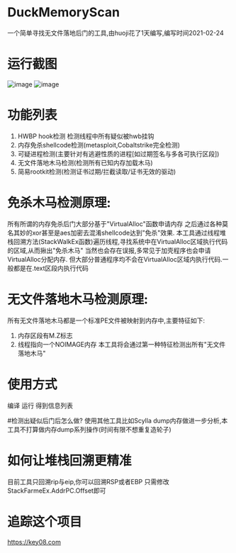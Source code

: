 # DuckMemoryScan
一个简单寻找无文件落地后门的工具,由huoji花了1天编写,编写时间2021-02-24

# 运行截图
![image](https://raw.githubusercontent.com/huoji120/DuckMemoryScan/master/%E6%BC%94%E7%A4%BA%E5%9B%BE%E7%89%87.png)
![image](https://raw.githubusercontent.com/huoji120/DuckMemoryScan/master/CS%e6%b5%8b%e8%af%95%e5%9b%be%e7%89%87.png)
# 功能列表
1. HWBP hook检测 检测线程中所有疑似被hwb挂钩
2. 内存免杀shellcode检测(metasploit,Cobaltstrike完全检测)
3. 可疑进程检测(主要针对有逃避性质的进程[如过期签名与多各可执行区段])
4. 无文件落地木马检测(检测所有已知内存加载木马)
5. 简易rootkit检测(检测证书过期/拦截读取/证书无效的驱动)

# 免杀木马检测原理:
所有所谓的内存免杀后门大部分基于"VirtualAlloc"函数申请内存 之后通过各种莫名其妙的xor甚至是aes加密去混淆shellcode达到"免杀"效果.
本工具通过线程堆栈回溯方法(StackWalkEx函数)遍历线程,寻找系统中在VirtualAlloc区域执行代码的区域,从而揪出"免杀木马"
当然也会存在误报,多常见于加壳程序也会申请VirtualAlloc分配内存.
但大部分普通程序均不会在VirtualAlloc区域内执行代码.一般都是在.text区段内执行代码

# 无文件落地木马检测原理:
所有无文件落地木马都是一个标准PE文件被映射到内存中,主要特征如下:
1. 内存区段有M.Z标志
2. 线程指向一个NOIMAGE内存
本工具将会通过第一种特征检测出所有"无文件落地木马"

# 使用方式
编译 运行 得到信息列表

#检测出疑似后门后怎么做?
使用其他工具比如Scylla dump内存做进一步分析,本工具不打算做内存dump系列操作(时间有限不想重复造轮子)

# 如何让堆栈回溯更精准
目前工具只回溯rip与eip,你可以回溯RSP或者EBP 只需修改StackFarmeEx.AddrPC.Offset即可

# 追踪这个项目
https://key08.com